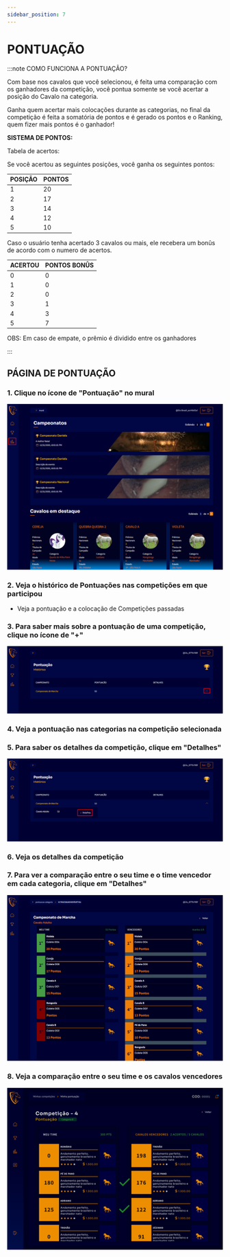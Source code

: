 ```yaml
---
sidebar_position: 7
---
```


# PONTUAÇÃO

:::note COMO FUNCIONA A PONTUAÇÃO?

Com base nos cavalos que você selecionou, é feita uma comparação com os ganhadores da competição, você pontua somente se você acertar a posição do Cavalo na categoria.

Ganha quem acertar mais colocações durante as categorias, no final da competição é feita a somatória de pontos e é gerado os pontos e o Ranking, quem fizer mais pontos é o ganhador!

**SISTEMA DE PONTOS:**

Tabela de acertos:

Se você acertou as seguintes posições, você ganha os seguintes pontos:

| POSIÇÃO | PONTOS |
| ------- | ------ |
| 1 | 20 |
| 2 | 17 |
| 3 | 14 |
| 4 | 12 |
| 5 | 10 |

Caso o usuário tenha acertado 3 cavalos ou mais, ele recebera um bonûs de acordo com o numero de acertos.

| ACERTOU | PONTOS BONÛS |
| ------- | ------------ |
| 0 | 0 |
| 1 | 0 |
| 2 | 0 |
| 3 | 1 |
| 4 | 3 |
| 5 | 7 |

OBS: Em caso de empate, o prêmio é dividido entre os ganhadores

:::

## PÁGINA DE PONTUAÇÃO

### 1. Clique no ícone de "Pontuação" no mural

![Pontuação](/img/Plataforma/mural3.png)

### 2. Veja o histórico de Pontuações nas competições em que participou

- Veja a pontuação e a colocação de Competições passadas

### 3. Para saber mais sobre a pontuação de uma competição, clique no ícone de "+"

![Pontuação](/img/Plataforma/ponto1.png)

### 4. Veja a pontuação nas categorias na competição selecionada

### 5. Para saber os detalhes da competição, clique em "Detalhes"

![Pontuação](/img/Plataforma/ponto2.png)

### 6. Veja os detalhes da competição

### 7. Para ver a comparação entre o seu time e o time vencedor em cada categoria, clique em "Detalhes"

![Pontuação](/img/Plataforma/ponto3.png)

### 8. Veja a comparação entre o seu time e os cavalos vencedores

![Pontuação](/img/Plataforma/ponto4.png)